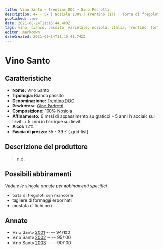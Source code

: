 ```yaml
---
title: Vino Santo – Trentino DOC – Gino Pedrotti
description: 4★ - 5★ | Nosiola 100% | Trentino (IT) | Torta di fregoloti con mandorle – Tagliere di formaggi erborinati – Crostata di fichi neri
published: true
date: 2021-08-24T11:16:44.400Z
tags: vino, bianco, passito, varietale, nosiola, italia, trentino, torta di fregoloti con mandorle, tagliere di formaggi erborinati, crostata di fichi neri, 35 - 39 €, 5 stelle
editor: markdown
dateCreated: 2021-08-24T11:16:41.742Z
---
```


# Vino Santo

## Caratteristiche
- **Nome:** Vino Santo 
- **Tipologia:** Bianco passito
- **Denominazione:** [Trentino DOC](/denominazioni/Italia/Trentino/DOC/Trentino)
- **Produttore:** [Gino Pedrotti](/produttori/Italia/Trentino/Gino-Pedrotti) 
- **Composizione:** 100% [Nosiola](/vitigni/Italia/bacca-bianca/nosiola)
- **Affinamento:** 6 mesi di appassimento su graticci + 5 anni in acciaio sui lieviti + 5 anni in barrique sui lieviti
- **Alcol:** 12%
- **Fascia di prezzo:** 35 - 39 €
{.grid-list}

## Descrizione del produttore

> n.d.

## Possibili abbinamenti
*Vedere le singole annate per abbinamenti specifici*

- torta di fregoloti con mandorle
- tagliere di formaggi erborinati
- crostata di fichi neri

## Annate
- Vino Santo [2001](vini/Italia/Trentino/Gino-Pedrotti/Vino-Santo/2001) -- <span class="star-5"></span> -- 94/100
- Vino Santo [2002](vini/Italia/Trentino/Gino-Pedrotti/Vino-Santo/2002) -- <span class="star-5"></span> -- 95/100
- Vino Santo [2003](vini/Italia/Trentino/Gino-Pedrotti/Vino-Santo/2003) -- <span class="star-4"></span> -- 90/100

